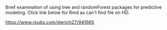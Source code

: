 Brief examination of using tree and randomForest packages for predictive modeling. Click link below for Rmd as can't find file on HD.

https://www.rpubs.com/dwrich27/941665

